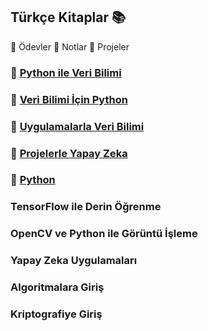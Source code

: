 ## Türkçe Kitaplar :books:

:orange_book: Ödevler    :ledger: Notlar   :blue_book: Projeler

### :orange_book:	[Python ile Veri Bilimi](https://github.com/enesmanan/turkce-kitaplar/tree/main/Python%20ile%20Veri%20Bilimi) 

### :blue_book: [Veri Bilimi İçin Python](https://github.com/enesmanan/turkce-kitaplar/tree/main/Veri%20Bilimi%20%C4%B0%C3%A7in%20Python)

### :orange_book: [Uygulamalarla Veri Bilimi](https://github.com/enesmanan/turkce-kitaplar/tree/main/Uygulamalarla%20Veri%20Bilimi)

### :orange_book: [Projelerle Yapay Zeka](https://github.com/enesmanan/turkce-kitaplar/tree/main/Projelerle%20Yapay%20Zeka)

### :ledger: [Python](https://github.com/enesmanan/turkce-kitaplar/tree/main/Python)

### TensorFlow ile Derin Öğrenme

### OpenCV ve Python ile Görüntü İşleme

### Yapay Zeka Uygulamaları

### Algoritmalara Giriş

### Kriptografiye Giriş

